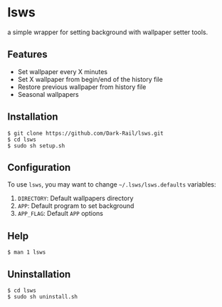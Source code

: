 # lsws
a simple wrapper for setting background with wallpaper setter tools.

## Features
- Set wallpaper every X minutes
- Set X wallpaper from  begin/end of the history file
- Restore previous wallpaper from history file
- Seasonal wallpapers

## Installation
```
$ git clone https://github.com/Dark-Rail/lsws.git
$ cd lsws
$ sudo sh setup.sh
```

## Configuration
To use `lsws`, you may want to change `~/.lsws/lsws.defaults` variables:
1. `DIRECTORY`: Default wallpapers directory
2. `APP`: Default program to set background
3. `APP_FLAG`: Default `APP` options

## Help
```
$ man 1 lsws
```

## Uninstallation
```
$ cd lsws
$ sudo sh uninstall.sh
```
